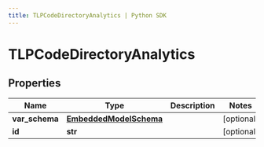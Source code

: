 ```yaml
---
title: TLPCodeDirectoryAnalytics | Python SDK
---
```


# TLPCodeDirectoryAnalytics


## Properties

Name | Type | Description | Notes
------------ | ------------- | ------------- | -------------
**var_schema** | [**EmbeddedModelSchema**](EmbeddedModelSchema) |  | [optional] 
**id** | **str** |  | [optional] 


